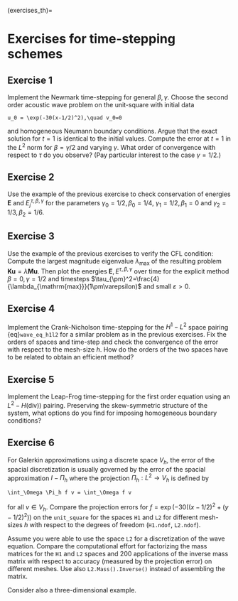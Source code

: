(exercises_th)=
# Exercises for time-stepping schemes

## Exercise 1
Implement the Newmark time-stepping for general $\beta,\gamma$. Choose the second order acoustic wave problem on the unit-square with initial data 
```{math}
u_0 = \exp(-30(x-1/2)^2),\quad v_0=0
```
and homogeneous Neumann boundary conditions. Argue that the exact solution for $t=1$ is identical to the initial values. Compute the error at $t=1$ in the $L^2$ norm for $\beta = \gamma/2$ and varying $\gamma$. What order of convergence with respect to $\tau$ do you observe? (Pay particular interest to the case $\gamma=1/2$.)

## Exercise 2
Use the example of the previous exercise to check conservation of energies $\mathbf E$ and $E_j^{\tau,\beta,\gamma}$ for the parameters $\gamma_0=1/2,\beta_0=1/4$, $\gamma_1=1/2,\beta_1 =0$ and $\gamma_2 = 1/3, \beta_2 = 1/6$.

## Exercise 3
Use the example of the previous exercises to verify the CFL condition: Compute the largest magnitude eigenvalue $\lambda_{\mathrm {max}}$ of the resulting problem $\mathbf K \mathbf u = \lambda \mathbf M \mathbf u$. Then plot the energies $\mathbf E, E^{\tau,\beta,\gamma}$ over time for the explicit method $\beta=0,\gamma=1/2$ and timesteps $\tau_{\pm}^2=\frac{4}{\lambda_{\mathrm{max}}}(1\pm\varepsilon)$ and small $\varepsilon>0$.


## Exercise 4
Implement the Crank-Nicholson time-stepping for the $H^1-L^2$ space pairing {eq}`wave_eq_h1l2` for a similar problem as in the previous exercises. Fix the orders of spaces and time-step and check the convergence of the error with respect to the mesh-size $h$. How do the orders of the two spaces have to be related to obtain an efficient method?

## Exercise 5
Implement the Leap-Frog time-stepping for the first order equation using an $L^2-H(\mathrm{div}))$ pairing. Preserving the skew-symmetric structure of the system, what options do you find for imposing homogeneous boundary conditions?

## Exercise 6
For Galerkin approximations using a discrete space $V_h$, the error of the spacial discretization is usually governed by the error of the spacial approximation $I-\Pi_h$ where the projection $\Pi_h:L^2\to V_h$ is defined by
```{math}
\int_\Omega \Pi_h f v = \int_\Omega f v
```
for all $v\in V_h$.
Compare the projection errors for $f = \exp\left(-30((x-1/2)^2+(y-1/2)^2)\right)$ on the `unit_square` for the spaces `H1` and `L2` for different mesh-sizes $h$ with respect to the degrees of freedom (`H1.ndof`, `L2.ndof`).

 Assume you were able to use the space `L2` for a discretization of the wave equation. Compare the computational effort for factorizing the mass matrices for the `H1` and `L2` spaces and $200$ applications of the inverse mass matrix with respect to accuracy (measured by the projection error) on different meshes. Use also `L2.Mass().Inverse()` instead of assembling the matrix. 

Consider also a three-dimensional example.
